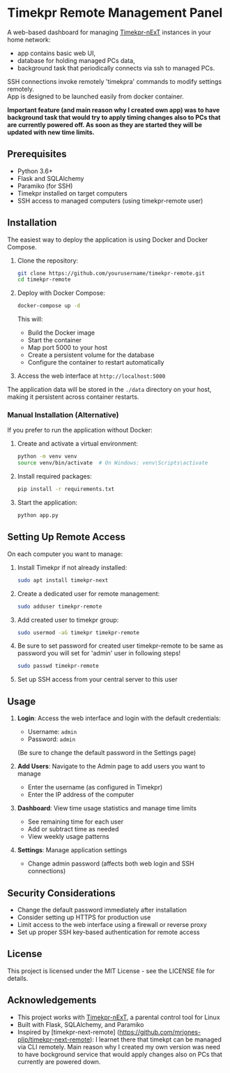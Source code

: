 # Timekpr Remote Management Panel

A web-based dashboard for managing [Timekpr-nExT](https://mjasnik.gitlab.io/timekpr-next/) instances in your home network:
- app contains basic web UI, 
- database for holding managed PCs data,
- background task that periodically connects via ssh to managed PCs. 

SSH connections invoke remotely 'timekpra' commands to modify settings remotely.  
App is designed to be launched easily from docker container.

**Important feature (and main reason why I created own app) was to have background task that would try to apply timing changes also to PCs that are currently powered off. As soon as they are started they will be updated with new time limits.**


## Prerequisites
- Python 3.6+
- Flask and SQLAlchemy
- Paramiko (for SSH)
- Timekpr installed on target computers
- SSH access to managed computers (using timekpr-remote user)

## Installation

The easiest way to deploy the application is using Docker and Docker Compose.

1. Clone the repository:
   ```bash
   git clone https://github.com/yourusername/timekpr-remote.git
   cd timekpr-remote
   ```

2. Deploy with Docker Compose:
   ```bash
   docker-compose up -d
   ```

   This will:
   - Build the Docker image
   - Start the container
   - Map port 5000 to your host
   - Create a persistent volume for the database
   - Configure the container to restart automatically

3. Access the web interface at `http://localhost:5000`

The application data will be stored in the `./data` directory on your host, making it persistent across container restarts.

### Manual Installation (Alternative)

If you prefer to run the application without Docker:

1. Create and activate a virtual environment:
   ```bash
   python -m venv venv
   source venv/bin/activate  # On Windows: venv\Scripts\activate
   ```

2. Install required packages:
   ```bash
   pip install -r requirements.txt
   ```

3. Start the application:
   ```bash
   python app.py
   ```

## Setting Up Remote Access

On each computer you want to manage:

1. Install Timekpr if not already installed:
   ```bash
   sudo apt install timekpr-next
   ```

2. Create a dedicated user for remote management:
   ```bash
   sudo adduser timekpr-remote
   ```

3. Add created user to timekpr group:
   ```bash
   sudo usermod -aG timekpr timekpr-remote
   ```
4. Be sure to set password for created user timekpr-remote to be same as password you will set for 'admin' user in following steps!
   ```bash
   sudo passwd timekpr-remote
   ```

5. Set up SSH access from your central server to this user

## Usage

1. **Login**: Access the web interface and login with the default credentials:
   - Username: `admin`
   - Password: `admin`
   
   (Be sure to change the default password in the Settings page)

2. **Add Users**: Navigate to the Admin page to add users you want to manage
   - Enter the username (as configured in Timekpr)
   - Enter the IP address of the computer

3. **Dashboard**: View time usage statistics and manage time limits
   - See remaining time for each user
   - Add or subtract time as needed
   - View weekly usage patterns

4. **Settings**: Manage application settings
   - Change admin password (affects both web login and SSH connections)

## Security Considerations

- Change the default password immediately after installation
- Consider setting up HTTPS for production use
- Limit access to the web interface using a firewall or reverse proxy
- Set up proper SSH key-based authentication for remote access

## License

This project is licensed under the MIT License - see the LICENSE file for details.

## Acknowledgements

- This project works with [Timekpr-nExT](https://mjasnik.gitlab.io/timekpr-next/), a parental control tool for Linux
- Built with Flask, SQLAlchemy, and Paramiko
- Inspired by [timekpr-next-remote] (https://github.com/mrjones-plip/timekpr-next-remote): I learnet there that timekpt can be managed via CLI remotely. Main reason why I created my own version was need to have bockground service that would apply changes also on PCs that currently are powered down. 